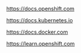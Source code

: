 https://docs.openshift.com

https://docs.kubernetes.io

https://docs.docker.com

https://learn.openshift.com

